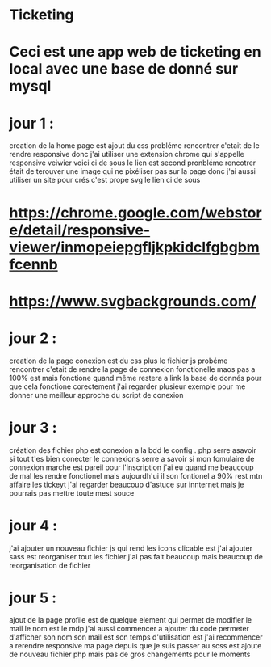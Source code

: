 # Ticketing


# Ceci est une app web de ticketing en local avec une base de donné sur mysql 

# jour 1 :
creation de la home page est ajout du css 
probléme rencontrer c'etait de le rendre responsive donc j'ai utiliser une extension chrome qui s'appelle responsive veiwier voici ci de sous le lien  est second pronbléme rencotrer était de terouver une image qui ne pixéliser pas sur la page donc j'ai aussi utiliser un site pour crés c'est prope svg le lien ci de sous 
# https://chrome.google.com/webstore/detail/responsive-viewer/inmopeiepgfljkpkidclfgbgbmfcennb
# https://www.svgbackgrounds.com/

# jour 2 :
creation de la page conexion est du css plus le fichier js 
probéme rencontrer c'etait de rendre la page de connexion fonctionelle maos pas a 100% est mais fonctione quand même restera a link la base de donnés pour que cela fonctione corectement j'ai regarder plusieur exemple pour me donner une meilleur approche du script de conexion 

# jour 3 : 
création des fichier php est conexion a la bdd le config . php serre asavoir si tout t'es bien conecter le connexions serre a savoir si mon fomulaire de connexion marche est pareil pour l'inscription j'ai eu quand me beaucoup de mal les rendre fonctionel mais aujourdh'ui il son fontionel a 90% rest mtn affaire les tickeyt j'ai regarder beaucoup d'astuce sur innternet mais je pourrais pas mettre toute mest souce 

# jour 4 :
j'ai ajouter un nouveau fichier js qui rend les icons clicable est j'ai ajouter sass est reorganiser tout les fichier j'ai pas fait beaucoup mais beaucoup de reorganisation de fichier 

# jour 5 :
ajout de la page profile est de quelque element qui permet de modifier le mail le nom est le mdp j'ai aussi commencer a ajouter du code permeter d'afficher son nom son mail est son temps d'utilisation est j'ai recommencer a rerendre responsive ma page depuis que je suis passer au scss est ajoute de nouveau fichier php mais pas de gros changements pour le moments 
